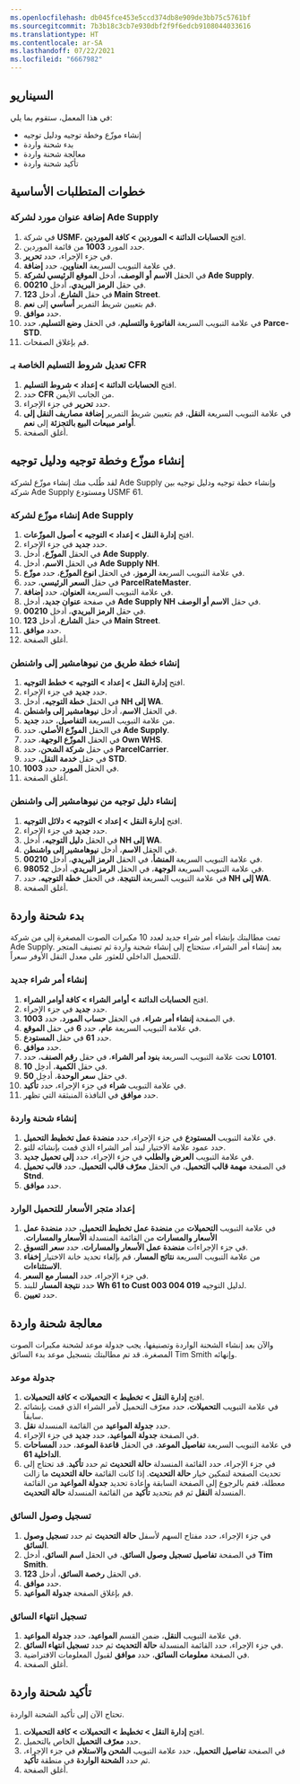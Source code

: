 ```yaml
---
ms.openlocfilehash: db045fce453e5ccd374db8e909de3bb75c5761bf
ms.sourcegitcommit: 7b3b18c3cb7e930dbf2f9f6edcb9108044033616
ms.translationtype: HT
ms.contentlocale: ar-SA
ms.lasthandoff: 07/22/2021
ms.locfileid: "6667982"
---
```


## <a name="scenario"></a>السيناريو

في هذا المعمل، ستقوم بما يلي:

- إنشاء موزّع وخطة توجيه ودليل توجيه 
- بدء شحنة واردة 
- معالجة شحنة واردة 
- تأكيد شحنة واردة 

## <a name="prerequisite-steps"></a>خطوات المتطلبات الأساسية 

### <a name="add-a-vendor-address-for-the-ade-supply-company"></a>إضافة عنوان مورد لشركة Ade Supply

1.  في شركة **USMF**، افتح **الحسابات الدائنة > الموردين > كافة الموردين**.
2.  حدد المورد **1003** من قائمة الموردين.
3.  في جزء الإجراء، حدد **تحرير**.
4.  في علامة التبويب السريعة **العناوين**، حدد **إضافة**.
5.  في الحقل **الاسم أو الوصف**، أدخل **الموقع الرئيسي لشركة Ade Supply**.
6.  في حقل **الرمز البريدي**، أدخل **00210**.
7.  في حقل **الشارع**، أدخل **123 Main Street**.
8.  قم بتعيين شريط التمرير **أساسي‬** إلى **نعم**.
9.  حدد **موافق**.
10. في علامة التبويب السريعة **الفاتورة والتسليم**، في الحقل **وضع التسليم**، حدد **Parce-STD**.
11. قم بإغلاق الصفحات.

### <a name="modify-the-cfr-terms-of-delivery"></a>تعديل شروط التسليم الخاصة بـ CFR

1.  افتح **الحسابات الدائنة > إعداد > شروط التسليم**.
2.  حدد **CFR** من الجانب الأيمن.
3.  حدد **تحرير** في جزء الإجراء.
4.  في علامة التبويب السريعة **النقل**، قم بتعيين شريط التمرير **إضافة مصاريف النقل إلى أوامر مبيعات البيع بالتجزئة** إلى **نعم**.
5.  أغلق الصفحة.

## <a name="create-a-hub-route-plan-and-route-guide"></a>إنشاء موزّع وخطة توجيه ودليل توجيه 

لقد طُلب منك إنشاء موزّع لشركة Ade Supply وإنشاء خطة توجيه ودليل توجيه بين شركة Ade Supply ومستودع USMF 61.

### <a name="create-a-hub-for-the-ade-supply-company"></a>إنشاء موزّع لشركة Ade Supply

1.  افتح **إدارة النقل > إعداد > التوجيه > أصول الموزّعات**.
2.  حدد **جديد** في جزء الإجراء.
3.  في الحقل **الموزّع**، أدخل **Ade Supply**.
4.  في الحقل **الاسم**، أدخل **Ade Supply NH**.
5.  في علامة التبويب السريعة **الرموز**، في الحقل **انوع الموزّع**، حدد **موزّع**.
6.  في حقل **السعر الرئيسي**، حدد **ParcelRateMaster**.
7.  في علامة التبويب السريعة **العنوان**، حدد **إضافة**.
8.  في صفحة **عنوان جديد**، أدخل **Ade Supply NH** في حقل **الاسم أو الوصف**.
9.  في حقل **الرمز البريدي**، أدخل **00210**.
10. في حقل **الشارع**، أدخل **123 Main Street**.
11. حدد **موافق**.
12. أغلق الصفحة.

### <a name="create-a-route-plan-from-new-hampshire-to-washington"></a>إنشاء خطة طريق من نيوهامشير إلى واشنطن

1.  افتح **إدارة النقل > إعداد > التوجيه > خطط التوجيه**.
2.  حدد **جديد** في جزء الإجراء.
3.  في الحقل **خطة التوجيه**، أدخل **NH إلى WA**.
4.  في الحقل **الاسم**، أدخل **نيوهامشير إلى واشنطن**.
5.  من علامة التبويب السريعة **التفاصيل**، حدد **جديد**.
6.  في الحقل **الموزّع الأصلي**، حدد **Ade Supply**.
7.  في الحقل **الموزّع الوجهة**، حدد **Own WHS**.
8.  في حقل **شركة الشحن**، حدد **ParcelCarrier**.
9.  في حقل **خدمة النقل**، حدد **STD**.
10. في الحقل **المورد**، حدد **1003**.
11. أغلق الصفحة.

### <a name="create-a-route-guide-from-new-hampshire-to-washington"></a>إنشاء دليل توجيه من نيوهامشير إلى واشنطن

1.  افتح **إدارة النقل > إعداد > التوجيه > دلائل التوجيه**.
2.  حدد **جديد** في جزء الإجراء.
3.  في الحقل **دليل التوجيه**، أدخل **NH إلى WA**.
4.  في الحقل **الاسم**، أدخل **نيوهامشير إلى واشنطن**.
5.  في علامة التبويب السريعة **المنشأ‬**، في الحقل **الرمز البريدي**، أدخل **00210**.
6.  في علامة التبويب السريعة **الوجهة**، في الحقل **الرمز البريدي**، أدخل **98052**.
7.  في علامة التبويب السريعة **النتيجة**، في الحقل **خطة التوجيه**، حدد **NH إلى WA**.
8.  أغلق الصفحة.

## <a name="initiate-an-inbound-shipment"></a>بدء شحنة واردة 

تمت مطالبتك بإنشاء أمر شراء جديد لعدد 10 مكبرات الصوت المصغرة إلى من شركة Ade Supply. بعد إنشاء أمر الشراء، ستحتاج إلى إنشاء شحنة واردة ثم تصنيف المتجر للتحميل الداخلي للعثور على معدل النقل الأوفر سعراً.

### <a name="create-a-new-purchase-order"></a>إنشاء أمر شراء جديد

1.  افتح **الحسابات الدائنة > أوامر الشراء > كافة أوامر الشراء**.
2.  حدد **جديد** في جزء الإجراء.
3.  في الصفحة **إنشاء أمر شراء**، في الحقل **حساب المورد**، حدد **1003**.
4.  في علامة التبويب السريعة **عام**، حدد **6** في حقل **الموقع**.
5.  حدد **61** في حقل **المستودع**.
6.  حدد **موافق**.
7.  تحت علامة التبويب السريعة **بنود أمر الشراء**، في حقل **رقم الصنف**، حدد **L0101**.
8.  في حقل **الكمية**، أدخِل **10**.
9.  في حقل **سعر الوحدة**، أدخِل **50**.
10. في علامة التبويب **شراء** في جزء الإجراء، حدد **تأكيد**.
11. حدد **موافق** في النافذة المنبثقة التي تظهر.

### <a name="create-an-inbound-shipment"></a>إنشاء شحنة واردة

1.  في علامة التبويب **المستودع** في جزء الإجراء، حدد **منضدة عمل تخطيط التحميل**.
2.  حدد عمود علامة الاختيار لبند أمر الشراء الذي قمت بإنشائه للتو.
3.  في علامة التبويب **العرض والطلب** في جزء الإجراء، حدد **إلى تحميل جديد‬**.
4.  في الصفحة **مهمة قالب التحميل**، في الحقل **معرّف قالب التحميل**، حدد **قالب تحميل Stnd**.
5.  حدد **موافق**.

### <a name="set-up-the-rate-shop-for-the-inbound-load"></a>إعداد متجر الأسعار للتحميل الوارد

1.  في علامة التبويب **التحميلات** من **‬‏‫منضدة عمل تخطيط التحميل**، حدد **منضدة عمل الأسعار والمسارات** من القائمة المنسدلة **الأسعار والمسارات**.
2.  في جزء الإجراءات **منضدة عمل الأسعار والمسارات**، حدد **سعر التسوق**.
3.  من علامة التبويب السريعة **نتائج المسار**، قم بإلغاء تحديد خانة الاختيار **إخفاء الاستثناءات**.
4.  في جزء الإجراء، حدد **المسار مع السعر**.
5.  حدد **نتيجة المسار** للبند **Wh 61 to Cust 003 004 019** لدليل التوجيه.
5.  حدد **تعيين**.

## <a name="process-an-inbound-shipment"></a>معالجة شحنة واردة 

والآن بعد إنشاء الشحنة الواردة وتصنيفها، يجب جدولة موعد لشحنة مكبرات الصوت المصغرة. قد تم مطالبتك بتسجيل موعد بدء السائق Tim Smith وإنهائه.

### <a name="schedule-an-appointment"></a>جدولة موعد 

1.  افتح **إدارة النقل > تخطيط > التحميلات > كافة التحميلات**.
2.  في علامة التبويب **التحميلات**، حدد معرّف التحميل لأمر الشراء الذي قمت بإنشائه سابقاً.
3.  حدد **جدولة المواعيد** من القائمة المنسدلة **نقل**.
4.  في الصفحة **جدولة المواعيد**، حدد **جديد** في جزء الإجراء.
5.  في علامة التبويب السريعة **تفاصيل الموعد**، في الحقل **قاعدة الموعد**، حدد **المساحات الداخلية 61**.
6.  في جزء الإجراء، حدد القائمة المنسدلة **حالة التحديث** ثم حدد **تأكيد**. قد تحتاج إلى تحديث الصفحة لتمكين خيار **حالة التحديث**. إذا كانت القائمة **حالة التحديث** ما زالت معطلة، فقم بالرجوع إلى الصفحة السابقة وإعادة تحديد **جدولة المواعيد** من القائمة المنسدلة **النقل** ثم قم بتحديد **تأكيد** من القائمة المنسدلة **حالة التحديث**. 
  

### <a name="check-in-the-driver"></a>تسجيل وصول السائق

1.  في جزء الإجراء، حدد مفتاح السهم لأسفل **حالة التحديث** ثم حدد **تسجيل وصول السائق**.
2.  في الصفحة **تفاصيل تسجيل وصول السائق**، في الحقل **اسم السائق**، أدخل **Tim Smith**.
3.  في الحقل **رخصة السائق**، أدخل **123**.
4.  حدد **موافق**.
5.  قم بإغلاق الصفحة **جدولة المواعيد**.

### <a name="check-out-the-driver"></a>تسجيل انتهاء السائق

1.  في علامة التبويب **النقل**، ضمن القسم **المواعيد**، حدد **جدولة المواعيد**.
2.  في جزء الإجراء، حدد القائمة المنسدلة **حالة التحديث** ثم حدد **تسجيل انتهاء السائق**.
3.  في الصفحة **معلومات السائق**، حدد **موافق** لقبول المعلومات الافتراضية.
4.  أغلق الصفحة.

## <a name="confirm-an-inbound-shipment"></a>تأكيد شحنة واردة 

تحتاج الآن إلى تأكيد الشحنة الواردة.

1.  افتح **إدارة النقل > تخطيط > التحميلات > كافة التحميلات**.
3.  حدد **معرّف التحميل** الخاص بالتحميل.
4.  في الصفحة **تفاصيل التحميل**، حدد علامة التبويب **الشحن والاستلام** في جزء الإجراء، ثم حدد **الشحنة الواردة** في منطقة **تأكيد**.
5.  أغلق الصفحة.

